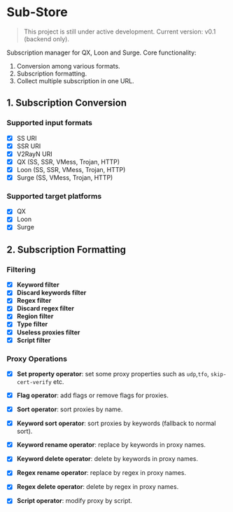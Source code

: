 # Sub-Store
> This project is still under active development. Current version: v0.1 (backend only).

Subscription manager for QX, Loon and Surge.
Core functionality:
1. Conversion among various formats.
2. Subscription formatting.
3. Collect multiple subscription in one URL.
## 1. Subscription Conversion
### Supported input formats
- [x] SS URI
- [x] SSR URI
- [x] V2RayN URI
- [x] QX (SS, SSR, VMess, Trojan, HTTP)
- [x] Loon (SS, SSR, VMess, Trojan, HTTP)
- [x] Surge (SS, VMess, Trojan, HTTP)

### Supported target platforms
- [x] QX
- [x] Loon
- [x] Surge

## 2. Subscription Formatting
### Filtering
- [x] **Keyword filter**
- [x] **Discard keywords filter**
- [x] **Regex filter**
- [x] **Discard regex filter**
- [x] **Region filter**
- [x] **Type filter**
- [x] **Useless proxies filter**
- [x] **Script filter**

### Proxy Operations
- [x] **Set property operator**: set some proxy properties such as `udp`,`tfo`, `skip-cert-verify` etc.
- [x] **Flag operator**: add flags or remove flags for proxies.
- [x] **Sort operator**: sort proxies by name.
- [x] **Keyword sort operator**: sort proxies by keywords (fallback to normal sort).
- [x] **Keyword rename operator**: replace by keywords in proxy names.
- [x] **Keyword delete operator**: delete by keywords in proxy names.
- [x] **Regex rename operator**: replace by regex in proxy names.
- [x] **Regex delete operator**: delete by regex in proxy names.
- [x] **Script operator**: modify proxy by script.

